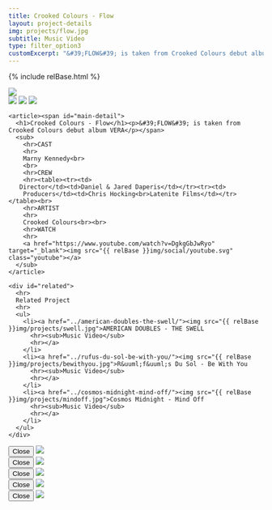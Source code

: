 ```yaml
---
title: Crooked Colours - Flow
layout: project-details
img: projects/flow.jpg
subtitle: Music Video
type: filter_option3
customExcerpt: "&#39;FLOW&#39; is taken from Crooked Colours debut album VERA"
---
```

{% include relBase.html %}

 <div id="heroImage">
        <img src="{{ relBase }}img/gallery/flow6.jpg"></div>
 <section id="details">
<div id="gallery">
        <img src="{{ relBase }}img/gallery/flow1.png" id="img2" data-hystmodal="#myModal2">
        <img src="{{ relBase }}img/gallery/flow4.png" id="img2" data-hystmodal="#myModal3">
        <img src="{{ relBase }}img/gallery/flow3.png" id="img4">
      </div>
    </div>


    <article><span id="main-detail">
      <h1>Crooked Colours - Flow</h1><p>&#39;FLOW&#39; is taken from Crooked Colours debut album VERA</p></span>
      <sub>
        <hr>CAST
        <hr>
        Marny Kennedy<br>
        <br>
        <hr>CREW
        <hr><table><tr><td>
       Director</td><td>Daniel & Jared Daperis</td></tr><tr><td>
        Producers</td><td>Chris Hocking<br>Latenite Films</td></tr></table><br>
        <hr>ARTIST
        <hr>
        Crooked Colours<br><br>
        <hr>WATCH
        <hr>
        <a href="https://www.youtube.com/watch?v=DgkgGbJwRyo" target="_blank"><img src="{{ relBase }}img/social/youtube.svg" class="youtube"></a>
      </sub>
    </article>

    <div id="related">
      <hr>
      Related Project
      <hr>
      <ul>
        <li><a href="../american-doubles-the-swell/"><img src="{{ relBase }}img/projects/swell.jpg">AMERICAN DOUBLES - THE SWELL
          <hr><sub>Music Video</sub>
          <hr></a>
        </li>
        <li><a href="../rufus-du-sol-be-with-you/"><img src="{{ relBase }}img/projects/bewithyou.jpg">R&uuml;f&uuml;s Du Sol - Be With You
          <hr><sub>Music Video</sub>
          <hr></a>
        </li>
        <li><a href="../cosmos-midnight-mind-off/"><img src="{{ relBase }}img/projects/mindoff.jpg">Cosmos Midnight - Mind Off
          <hr><sub>Music Video</sub>
          <hr></a>
        </li>
      </ul>
    </div>
  </section>

<div class="hystmodal" id="myModal2" aria-hidden="true">
    <div class="hystmodal__wrap">
        <div class="hystmodal__window" role="dialog" aria-modal="true">
            <button data-hystclose class="hystmodal__close">Close</button>
            <!-- You modal HTML markup -->
        <img src="{{ relBase }}img/gallery/WeirdTimes_002.jpg" id="img2">
        </div>
    </div>
</div>

<div class="hystmodal" id="myModal3" aria-hidden="true">
    <div class="hystmodal__wrap">
        <div class="hystmodal__window" role="dialog" aria-modal="true">
            <button data-hystclose class="hystmodal__close">Close</button>
            <!-- You modal HTML markup -->
        <img src="{{ relBase }}img/gallery/WeirdTimes_003.jpg" id="img3">
        </div>
    </div>
</div>
<div class="hystmodal" id="myModal4" aria-hidden="true">
    <div class="hystmodal__wrap">
        <div class="hystmodal__window" role="dialog" aria-modal="true">
            <button data-hystclose class="hystmodal__close">Close</button>
            <!-- You modal HTML markup -->
        <img src="{{ relBase }}img/gallery/WeirdTimes_004.jpg" id="img4">
        </div>
    </div>
</div>
<div class="hystmodal" id="myModal5" aria-hidden="true">
    <div class="hystmodal__wrap">
        <div class="hystmodal__window" role="dialog" aria-modal="true">
            <button data-hystclose class="hystmodal__close">Close</button>
            <!-- You modal HTML markup -->
        <img src="{{ relBase }}img/gallery/WeirdTimes_005.jpg" id="img5">
        </div>
    </div>
</div>
<div class="hystmodal" id="myModal6" aria-hidden="true">
    <div class="hystmodal__wrap">
        <div class="hystmodal__window" role="dialog" aria-modal="true">
            <button data-hystclose class="hystmodal__close">Close</button>
            <!-- You modal HTML markup -->
        <img src="{{ relBase }}img/gallery/WeirdTimes_006.jpg" id="img6">
        </div>
    </div>
</div>

  <div id="gradient"></div>
  